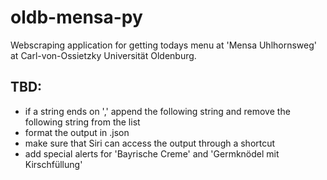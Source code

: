 # oldb-mensa-py

Webscraping application for getting todays menu at 'Mensa Uhlhornsweg' at Carl-von-Ossietzky Universität Oldenburg. 


## TBD:
 - if a string ends on ',' append the following string and remove the following string from the list
 - format the output in .json
 - make sure that Siri can access the output through a shortcut
 - add special alerts for 'Bayrische Creme' and 'Germknödel mit Kirschfüllung'
